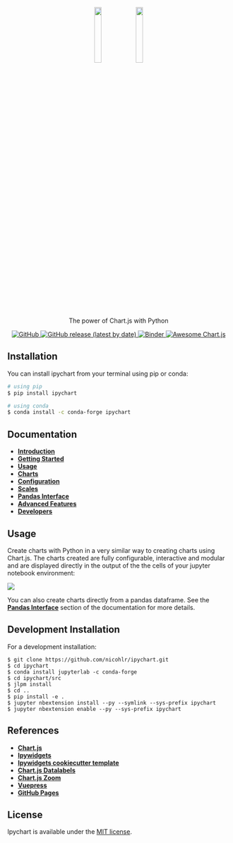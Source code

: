 <p align="center">
    <img src="./docs/docs/.vuepress/public/ipychart.png#gh-light-mode-only" width="18%">
    <img src="./docs/docs/.vuepress/public/ipychart-dark.png#gh-dark-mode-only" width="18%"><br>
    The power of Chart.js with Python
</p>

<p align="center">
    <a href="https://github.com/nicohlr/ipychart/blob/master/LICENSE">
        <img alt="GitHub" src="https://img.shields.io/github/license/nicohlr/ipychart">
    </a>
    <a href="https://pypi.org/project/ipychart/">
        <img alt="GitHub release (latest by date)" src="https://img.shields.io/github/v/release/nicohlr/ipychart">
    </a>
    <a href="https://mybinder.org/v2/gh/nicohlr/ipychart/master?labpath=examples">
        <img alt="Binder" src="https://mybinder.org/badge_logo.svg">
    </a>
    <a href="https://github.com/chartjs/awesome">
        <img alt="Awesome Chart.js" src="https://img.shields.io/static/v1?message=awesome&logo=awesome-lists&labelColor=fc60a8&color=494368&logoColor=white&label=%20">
    </a>
</p>

Installation
------------

You can install ipychart from your terminal using pip or conda:

```bash
# using pip
$ pip install ipychart

# using conda
$ conda install -c conda-forge ipychart
```

Documentation
------------

- [**Introduction**](https://nicohlr.github.io/ipychart/user_guide/introduction.html)
- [**Getting Started**](https://nicohlr.github.io/ipychart/user_guide/getting_started.html)
- [**Usage**](https://nicohlr.github.io/ipychart/user_guide/usage.html)
- [**Charts**](https://nicohlr.github.io/ipychart/user_guide/charts.html)
- [**Configuration**](https://nicohlr.github.io/ipychart/user_guide/configuration.html)
- [**Scales**](https://nicohlr.github.io/ipychart/user_guide/scales.html)
- [**Pandas Interface**](https://nicohlr.github.io/ipychart/user_guide/pandas.html)
- [**Advanced Features**](https://nicohlr.github.io/ipychart/user_guide/advanced.html)
- [**Developers**](https://nicohlr.github.io/ipychart/developer_guide/development_installation.html)

Usage
------------

Create charts with Python in a very similar way to creating charts using Chart.js. The charts created are fully configurable, interactive and modular and are displayed directly in the output of the the cells of your jupyter notebook environment:

![](./docs/docs/.vuepress/public/ipychart-demo.gif)

You can also create charts directly from a pandas dataframe. See the [**Pandas Interface**](https://nicohlr.github.io/ipychart/user_guide/pandas.html) section of the documentation for more details.

Development Installation 
------------

For a development installation:

    $ git clone https://github.com/nicohlr/ipychart.git
    $ cd ipychart
    $ conda install jupyterlab -c conda-forge
    $ cd ipychart/src
    $ jlpm install 
    $ cd .. 
    $ pip install -e .
    $ jupyter nbextension install --py --symlink --sys-prefix ipychart
    $ jupyter nbextension enable --py --sys-prefix ipychart

References
------------

- [**Chart.js**](https://www.chartjs.org/)
- [**Ipywidgets**](https://ipywidgets.readthedocs.io/en/latest/index.html)
- [**Ipywidgets cookiecutter template**](https://github.com/jupyter-widgets/widget-ts-cookiecutter)
- [**Chart.js Datalabels**](https://github.com/chartjs/chartjs-plugin-datalabels)
- [**Chart.js Zoom**](https://github.com/chartjs/chartjs-plugin-zoom)
- [**Vuepress**](https://vuepress.vuejs.org/)
- [**GitHub Pages**](https://pages.github.com/)

License
------------

Ipychart is available under the [MIT license](https://opensource.org/licenses/MIT).